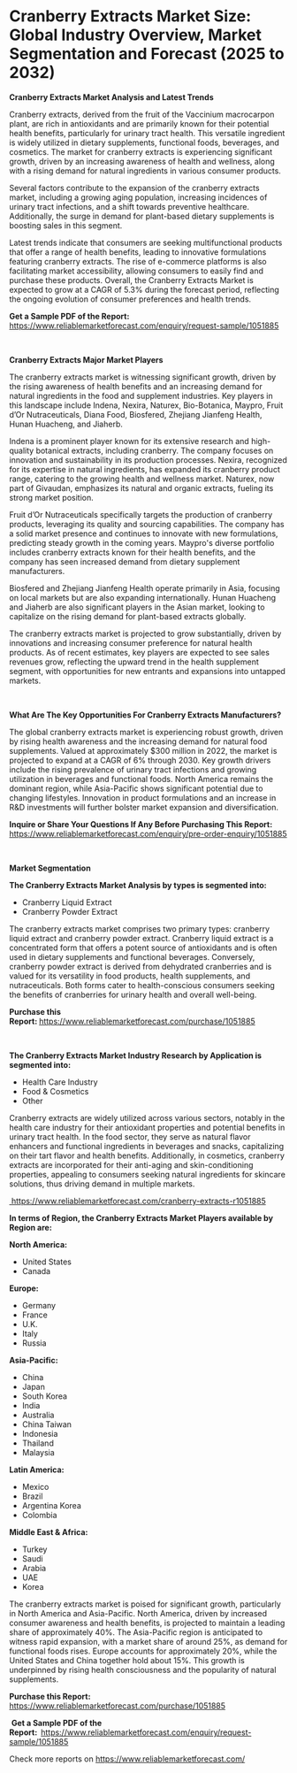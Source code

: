 <p><h1>Cranberry Extracts Market Size: Global Industry Overview, Market Segmentation and Forecast (2025 to 2032)</h1></p><p><strong>Cranberry Extracts Market Analysis and Latest Trends</strong></p>
<p><p>Cranberry extracts, derived from the fruit of the Vaccinium macrocarpon plant, are rich in antioxidants and are primarily known for their potential health benefits, particularly for urinary tract health. This versatile ingredient is widely utilized in dietary supplements, functional foods, beverages, and cosmetics. The market for cranberry extracts is experiencing significant growth, driven by an increasing awareness of health and wellness, along with a rising demand for natural ingredients in various consumer products.</p><p>Several factors contribute to the expansion of the cranberry extracts market, including a growing aging population, increasing incidences of urinary tract infections, and a shift towards preventive healthcare. Additionally, the surge in demand for plant-based dietary supplements is boosting sales in this segment. </p><p>Latest trends indicate that consumers are seeking multifunctional products that offer a range of health benefits, leading to innovative formulations featuring cranberry extracts. The rise of e-commerce platforms is also facilitating market accessibility, allowing consumers to easily find and purchase these products. Overall, the Cranberry Extracts Market is expected to grow at a CAGR of 5.3% during the forecast period, reflecting the ongoing evolution of consumer preferences and health trends.</p></p>
<p><strong>Get a Sample PDF of the Report:&nbsp;</strong> <a href="https://www.reliablemarketforecast.com/enquiry/request-sample/1051885?utm_campaign=2332&utm_medium=2&utm_source=Github&utm_content=ia&utm_term=14022025&utm_id=cranberry-extracts">https://www.reliablemarketforecast.com/enquiry/request-sample/1051885</a></p>
<p>&nbsp;</p>
<p><strong>Cranberry Extracts Major Market Players</strong></p>
<p><p>The cranberry extracts market is witnessing significant growth, driven by the rising awareness of health benefits and an increasing demand for natural ingredients in the food and supplement industries. Key players in this landscape include Indena, Nexira, Naturex, Bio-Botanica, Maypro, Fruit d’Or Nutraceuticals, Diana Food, Biosfered, Zhejiang Jianfeng Health, Hunan Huacheng, and Jiaherb.</p><p>Indena is a prominent player known for its extensive research and high-quality botanical extracts, including cranberry. The company focuses on innovation and sustainability in its production processes. Nexira, recognized for its expertise in natural ingredients, has expanded its cranberry product range, catering to the growing health and wellness market. Naturex, now part of Givaudan, emphasizes its natural and organic extracts, fueling its strong market position.</p><p>Fruit d’Or Nutraceuticals specifically targets the production of cranberry products, leveraging its quality and sourcing capabilities. The company has a solid market presence and continues to innovate with new formulations, predicting steady growth in the coming years. Maypro's diverse portfolio includes cranberry extracts known for their health benefits, and the company has seen increased demand from dietary supplement manufacturers.</p><p>Biosfered and Zhejiang Jianfeng Health operate primarily in Asia, focusing on local markets but are also expanding internationally. Hunan Huacheng and Jiaherb are also significant players in the Asian market, looking to capitalize on the rising demand for plant-based extracts globally.</p><p>The cranberry extracts market is projected to grow substantially, driven by innovations and increasing consumer preference for natural health products. As of recent estimates, key players are expected to see sales revenues grow, reflecting the upward trend in the health supplement segment, with opportunities for new entrants and expansions into untapped markets.</p></p>
<p>&nbsp;</p>
<p><strong>What Are The Key Opportunities For Cranberry Extracts Manufacturers?</strong></p>
<p><p>The global cranberry extracts market is experiencing robust growth, driven by rising health awareness and the increasing demand for natural food supplements. Valued at approximately $300 million in 2022, the market is projected to expand at a CAGR of 6% through 2030. Key growth drivers include the rising prevalence of urinary tract infections and growing utilization in beverages and functional foods. North America remains the dominant region, while Asia-Pacific shows significant potential due to changing lifestyles. Innovation in product formulations and an increase in R&D investments will further bolster market expansion and diversification.</p></p>
<p><strong>Inquire or Share Your Questions If Any Before Purchasing This Report:</strong> <a href="https://www.reliablemarketforecast.com/enquiry/pre-order-enquiry/1051885?utm_campaign=2332&utm_medium=2&utm_source=Github&utm_content=ia&utm_term=14022025&utm_id=cranberry-extracts">https://www.reliablemarketforecast.com/enquiry/pre-order-enquiry/1051885</a></p>
<p>&nbsp;</p>
<p><strong>Market Segmentation</strong></p>
<p><strong>The Cranberry Extracts Market Analysis by types is segmented into:</strong></p>
<p><ul><li>Cranberry Liquid Extract</li><li>Cranberry Powder Extract</li></ul></p>
<p><p>The cranberry extracts market comprises two primary types: cranberry liquid extract and cranberry powder extract. Cranberry liquid extract is a concentrated form that offers a potent source of antioxidants and is often used in dietary supplements and functional beverages. Conversely, cranberry powder extract is derived from dehydrated cranberries and is valued for its versatility in food products, health supplements, and nutraceuticals. Both forms cater to health-conscious consumers seeking the benefits of cranberries for urinary health and overall well-being.</p></p>
<p><strong>Purchase this Report:&nbsp;</strong><a href="https://www.reliablemarketforecast.com/purchase/1051885?utm_campaign=2332&utm_medium=2&utm_source=Github&utm_content=ia&utm_term=14022025&utm_id=cranberry-extracts">https://www.reliablemarketforecast.com/purchase/1051885</a></p>
<p>&nbsp;</p>
<p><strong>The Cranberry Extracts Market Industry Research by Application is segmented into:</strong></p>
<p><ul><li>Health Care Industry</li><li>Food & Cosmetics</li><li>Other</li></ul></p>
<p><p>Cranberry extracts are widely utilized across various sectors, notably in the health care industry for their antioxidant properties and potential benefits in urinary tract health. In the food sector, they serve as natural flavor enhancers and functional ingredients in beverages and snacks, capitalizing on their tart flavor and health benefits. Additionally, in cosmetics, cranberry extracts are incorporated for their anti-aging and skin-conditioning properties, appealing to consumers seeking natural ingredients for skincare solutions, thus driving demand in multiple markets.</p></p>
<p><a href="https://www.reliablemarketforecast.com/cranberry-extracts-r1051885?utm_campaign=2332&utm_medium=2&utm_source=Github&utm_content=ia&utm_term=14022025&utm_id=cranberry-extracts">&nbsp;https://www.reliablemarketforecast.com/cranberry-extracts-r1051885</a></p>
<p><strong>In terms of Region, the Cranberry Extracts Market Players available by Region are:</strong></p>
<p>
    <p> <strong> North America: </strong>
        <ul>
            <li>United States</li>
            <li>Canada</li>
        </ul>
        </p> 
    <p> <strong> Europe: </strong>
        <ul>
            <li>Germany</li>
            <li>France</li>
            <li>U.K.</li>
            <li>Italy</li>
            <li>Russia</li>
        </ul>
        </p> 
    <p> <strong> Asia-Pacific: </strong>
        <ul>
            <li>China</li>
            <li>Japan</li>
            <li>South Korea</li>
            <li>India</li>
            <li>Australia</li>
            <li>China Taiwan</li>
            <li>Indonesia</li>
            <li>Thailand</li>
            <li>Malaysia</li>
        </ul>
        </p> 
    <p> <strong> Latin America: </strong>
        <ul>
            <li>Mexico</li>
            <li>Brazil</li>
            <li>Argentina Korea</li>
            <li>Colombia</li>
        </ul>
        </p> 
    <p> <strong> Middle East & Africa: </strong>
        <ul>
            <li>Turkey</li>
            <li>Saudi</li>
            <li>Arabia</li>
            <li>UAE</li>
            <li>Korea</li>
        </ul>
    </p>
    </p>
<p><p>The cranberry extracts market is poised for significant growth, particularly in North America and Asia-Pacific. North America, driven by increased consumer awareness and health benefits, is projected to maintain a leading share of approximately 40%. The Asia-Pacific region is anticipated to witness rapid expansion, with a market share of around 25%, as demand for functional foods rises. Europe accounts for approximately 20%, while the United States and China together hold about 15%. This growth is underpinned by rising health consciousness and the popularity of natural supplements.</p></p>
<p><strong>Purchase this Report: </strong><a href="https://www.reliablemarketforecast.com/purchase/1051885?utm_campaign=2332&utm_medium=2&utm_source=Github&utm_content=ia&utm_term=14022025&utm_id=cranberry-extracts">https://www.reliablemarketforecast.com/purchase/1051885</a></p>
<p>&nbsp;<strong>Get a Sample PDF of the Report:&nbsp;&nbsp;</strong><a href="https://www.reliablemarketforecast.com/enquiry/request-sample/1051885?utm_campaign=2332&utm_medium=2&utm_source=Github&utm_content=ia&utm_term=14022025&utm_id=cranberry-extracts">https://www.reliablemarketforecast.com/enquiry/request-sample/1051885</a></p>
<p><strong></strong></p>
<p>Check more reports on <a href="https://www.reliablemarketforecast.com/?utm_campaign=2332&utm_medium=2&utm_source=Github&utm_content=ia&utm_term=14022025&utm_id=cranberry-extracts">https://www.reliablemarketforecast.com/</a></p>